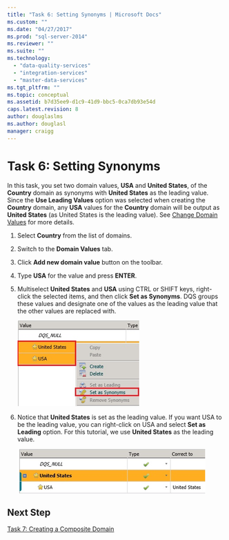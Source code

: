 ```yaml
---
title: "Task 6: Setting Synonyms | Microsoft Docs"
ms.custom: ""
ms.date: "04/27/2017"
ms.prod: "sql-server-2014"
ms.reviewer: ""
ms.suite: ""
ms.technology: 
  - "data-quality-services"
  - "integration-services"
  - "master-data-services"
ms.tgt_pltfrm: ""
ms.topic: conceptual
ms.assetid: b7d35ee9-d1c9-41d9-bbc5-0ca7db93e54d
caps.latest.revision: 8
author: douglaslms
ms.author: douglasl
manager: craigg
---
```

# Task 6: Setting Synonyms
  In this task, you set two domain values, **USA** and **United States**, of the **Country** domain as synonyms with **United States** as the leading value. Since the **Use Leading Values** option was selected when creating the **Country** domain, any **USA** values for the **Country** domain will be output as **United States** (as United States is the leading value). See [Change Domain Values](http://msdn.microsoft.com/library/hh510408.aspx) for more details.  
  
1.  Select **Country** from the list of domains.  
  
2.  Switch to the **Domain Values** tab.  
  
3.  Click **Add new domain value** button on the toolbar.  
  
4.  Type **USA** for the value and press **ENTER**.  
  
5.  Multiselect **United States** and **USA** using CTRL or SHIFT keys, right-click the selected items, and then click **Set as Synonyms**. DQS groups these values and designate one of the values as the leading value that the other values are replaced with.  
  
     ![Set as Synonyms Menu](../../2014/tutorials/media/et-settingsynonyms-01.jpg "Set as Synonyms Menu")  
  
6.  Notice that **United States** is set as the leading value. If you want USA to be the leading value, you can right-click on USA and select **Set as Leading** option. For this tutorial, we use **United States** as the leading value.  
  
     ![United States and USA as Synonyms](../../2014/tutorials/media/et-settingsynonyms-02.jpg "United States and USA as Synonyms")  
  
## Next Step  
 [Task 7: Creating a Composite Domain](../../2014/tutorials/task-7-creating-a-composite-domain.md)  
  
  
